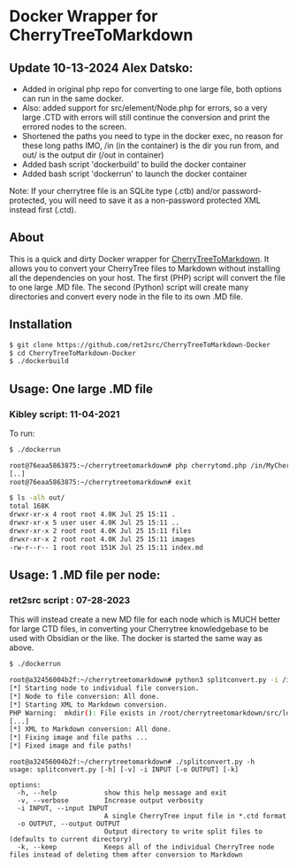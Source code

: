 # Docker Wrapper for CherryTreeToMarkdown

## Update 10-13-2024 Alex Datsko:

- Added in original php repo for converting to one large file, both options can run in the same docker.
- Also: added support for src/element/Node.php for errors, so a very large .CTD with errors will still continue the conversion and print the errored nodes to the screen.
- Shortened the paths you need to type in the docker exec, no reason for these long paths IMO, /in (in the container) is the dir you run from, and out/ is the output dir (/out in container)
- Added bash script 'dockerbuild' to build the docker container
- Added bash script 'dockerrun' to launch the docker container

Note: If your cherrytree file is an SQLite type (.ctb) and/or password-protected, you will need to save it as a non-password protected XML instead first (.ctd).

## About

This is a quick and dirty Docker wrapper for [CherryTreeToMarkdown](https://gitlab.com/kibley/cherrytreetomarkdown).
It allows you to convert your CherryTree files to Markdown without installing all the dependencies on your host.
The first (PHP) script will convert the file to one large .MD file.
The second (Python) script will create many directories and convert every node in the file to its own .MD file.

## Installation

~~~ bash
$ git clone https://github.com/ret2src/CherryTreeToMarkdown-Docker
$ cd CherryTreeToMarkdown-Docker
$ ./dockerbuild
~~~

## Usage: One large .MD file
### Kibley script: 11-04-2021

To run:

~~~ bash
$ ./dockerrun

root@76eaa5863875:~/cherrytreetomarkdown# php cherrytomd.php /in/MyCherryTreeNotes.ctd /out
[..]
root@76eaa5863875:~/cherrytreetomarkdown# exit

$ ls -alh out/
total 168K
drwxr-xr-x 4 root root 4.0K Jul 25 15:11 .
drwxr-xr-x 5 user user 4.0K Jul 25 15:11 ..
drwxr-xr-x 2 root root 4.0K Jul 25 15:11 files
drwxr-xr-x 2 root root 4.0K Jul 25 15:11 images
-rw-r--r-- 1 root root 151K Jul 25 15:11 index.md
~~~

## Usage: 1 .MD file per node:
### ret2src script : 07-28-2023

This will instead create a new MD file for each node which is MUCH better for large CTD files, in converting your Cherrytree knowledgebase to be used with Obsidian or the like.
The docker is started the same way as above.

~~~ bash
$ ./dockerrun

root@a32456004b2f:~/cherrytreetomarkdown# python3 splitconvert.py -i /in/filename.ctd -o /out
[*] Starting node to individual file conversion.
[*] Node to file conversion: All done.
[*] Starting XML to Markdown conversion.
PHP Warning:  mkdir(): File exists in /root/cherrytreetomarkdown/src/logic/CherryToMD.php on line 24
[...]
[*] XML to Markdown conversion: All done.
[*] Fixing image and file paths ...
[*] Fixed image and file paths!
~~~

~~~
root@a32456004b2f:~/cherrytreetomarkdown# ./splitconvert.py -h
usage: splitconvert.py [-h] [-v] -i INPUT [-o OUTPUT] [-k]

options:
  -h, --help            show this help message and exit
  -v, --verbose         Increase output verbosity
  -i INPUT, --input INPUT
                        A single CherryTree input file in *.ctd format
  -o OUTPUT, --output OUTPUT
                        Output directory to write split files to (defaults to current directory)
  -k, --keep            Keeps all of the individual CherryTree node files instead of deleting them after conversion to Markdown
~~~
